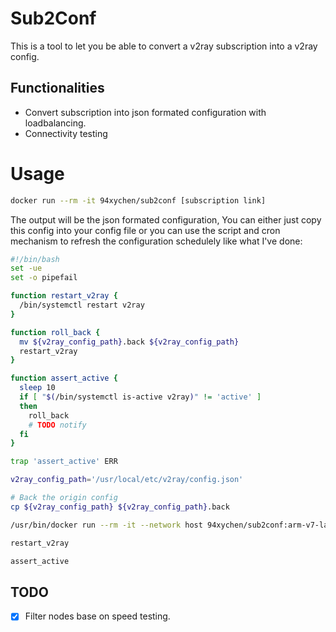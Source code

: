 # Sub2Conf
This is a tool to let you be able to convert a v2ray subscription into a v2ray config.

## Functionalities
* Convert subscription into json formated configuration with loadbalancing.
* Connectivity testing

# Usage
```Bash
docker run --rm -it 94xychen/sub2conf [subscription link]
```

The output will be the json formated configuration, You can either just copy this config into your config file or you can use the script and cron mechanism to refresh the configuration schedulely like what I've done:

```Bash
#!/bin/bash
set -ue
set -o pipefail

function restart_v2ray {
  /bin/systemctl restart v2ray
}

function roll_back {
  mv ${v2ray_config_path}.back ${v2ray_config_path}
  restart_v2ray
}

function assert_active {
  sleep 10
  if [ "$(/bin/systemctl is-active v2ray)" != 'active' ]
  then
    roll_back
    # TODO notify
  fi
}

trap 'assert_active' ERR

v2ray_config_path='/usr/local/etc/v2ray/config.json'

# Back the origin config
cp ${v2ray_config_path} ${v2ray_config_path}.back

/usr/bin/docker run --rm -it --network host 94xychen/sub2conf:arm-v7-latest '[your subscription link]' > ${v2ray_config_path}

restart_v2ray

assert_active
```

## TODO
- [x] Filter nodes base on speed testing.
